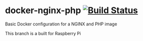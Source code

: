 # docker-nginx-php [![Build Status](https://travis-ci.org/toniher/docker-nginx-php.svg?branch=raspbian)](https://travis-ci.org/toniher/docker-nginx-php)
Basic Docker configuration for a NGINX and PHP image

This branch is a built for Raspberry Pi
